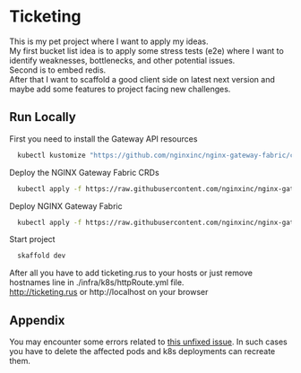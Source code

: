 
# Ticketing

This is my pet project where I want to apply my ideas.  
My first bucket list idea is to apply some stress tests (e2e) where I want to identify weaknesses, bottlenecks, and other potential issues.  
Second is to embed redis.  
After that I want to scaffold a good client side on latest next version and maybe add some features to project facing new challenges.

## Run Locally

First you need to install the Gateway API resources

```bash
  kubectl kustomize "https://github.com/nginxinc/nginx-gateway-fabric/config/crd/gateway-api/standard?ref=v1.5.0" | kubectl apply -f -
```

Deploy the NGINX Gateway Fabric CRDs

```bash
  kubectl apply -f https://raw.githubusercontent.com/nginxinc/nginx-gateway-fabric/v1.5.0/deploy/crds.yaml
```

Deploy NGINX Gateway Fabric

```bash
  kubectl apply -f https://raw.githubusercontent.com/nginxinc/nginx-gateway-fabric/v1.5.0/deploy/default/deploy.yaml
```

Start project

```bash
  skaffold dev
```

After all you have to add ticketing.rus to your hosts or just remove hostnames line in ./infra/k8s/httpRoute.yml file.  
http://ticketing.rus or http://localhost on your browser

## Appendix

You may encounter some errors related to [this unfixed issue](https://github.com/tulios/kafkajs/issues/815). In such cases you have to delete the affected pods and k8s deployments can recreate them.

